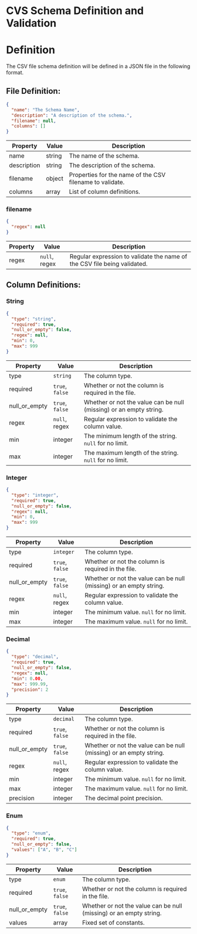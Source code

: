 # CVS Schema Definition and Validation

# Definition

The CSV file schema definition will be defined in a JSON file in the following format.

## File Definition:

```json
{
  "name": "The Schema Name",
  "description": "A description of the schema.",
  "filename": null,
  "columns": []
}
```
|Property|Value|Description|
|--------|--------|-----------|
| name | string | The name of the schema. |
| description | string | The description of the schema. |
| filename | object | Properties for the name of the CSV filename to validate. |
| columns | array | List of column definitions. |

### filename
```json
{
  "regex": null
}
```
|Property|Value|Description|
|--------|--------|-----------|
| regex | `null`, regex | Regular expression to validate the name of the CSV file being validated. |

## Column Definitions:

### String
```json
{
  "type": "string",
  "required": true,
  "null_or_empty": false,
  "regex": null,
  "min": 0,
  "max": 999
}
```
|Property|Value|Description|
|--------|--------|-----------|
| type | `string` | The column type. |
| required | `true`, `false` | Whether or not the column is required in the file. |
| null_or_empty | `true`, `false` | Whether or not the value can be null (missing) or an empty string. |
| regex | `null`, regex | Regular expression to validate the column value. |
| min | integer | The minimum length of the string. `null` for no limit. |
| max | integer | The maximum length of the string. `null` for no limit. |

### Integer
```json
{
  "type": "integer",
  "required": true,
  "null_or_empty": false,
  "regex": null,
  "min": 0,
  "max": 999
}
```
|Property|Value|Description|
|--------|--------|-----------|
| type | `integer` | The column type. |
| required | `true`, `false` | Whether or not the column is required in the file. |
| null_or_empty | `true`, `false` | Whether or not the value can be null (missing) or an empty string. |
| regex | `null`, regex | Regular expression to validate the column value. |
| min | integer | The minimum value. `null` for no limit. |
| max | integer | The maximum value. `null` for no limit. |

### Decimal
```json
{
  "type": "decimal",
  "required": true,
  "null_or_empty": false,
  "regex": null,
  "min": 0.00,
  "max": 999.99,
  "precision": 2
}
```
|Property|Value|Description|
|--------|--------|-----------|
| type | `decimal` | The column type. |
| required | `true`, `false` | Whether or not the column is required in the file. |
| null_or_empty | `true`, `false` | Whether or not the value can be null (missing) or an empty string. |
| regex | `null`, regex | Regular expression to validate the column value. |
| min | integer | The minimum value. `null` for no limit. |
| max | integer | The maximum value. `null` for no limit. |
| precision| integer | The decimal point precision. |

### Enum
```json
{
  "type": "enum",
  "required": true,
  "null_or_empty": false,
  "values": ["A", "B", "C"]
}
```
|Property|Value|Description|
|--------|--------|-----------|
| type | `enum` | The column type. |
| required | `true`, `false` | Whether or not the column is required in the file. |
| null_or_empty | `true`, `false` | Whether or not the value can be null (missing) or an empty string. |
| values | array | Fixed set of constants. |
